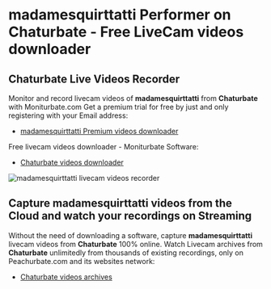 # madamesquirttatti Performer on Chaturbate - Free LiveCam videos downloader

## Chaturbate Live Videos Recorder

Monitor and record livecam videos of **madamesquirttatti** from **Chaturbate** with Moniturbate.com
Get a premium trial for free by just and only registering with your Email address:
* [madamesquirttatti Premium videos downloader](https://moniturbate.com/request-demo-licence-key.html)

Free livecam videos downloader - Moniturbate Software:
* [Chaturbate videos downloader](https://moniturbate.com/moniturbate-download-software.html)

![madamesquirttatti livecam videos recorder](https://peachurnet.com/templates/moniturbate-software.png)


## Capture madamesquirttatti videos from the Cloud and watch your recordings on Streaming

Without the need of downloading a software, capture **madamesquirttatti** livecam videos from **Chaturbate** 100% online.
Watch Livecam archives from **Chaturbate** unlimitedly from thousands of existing recordings, only on Peachurbate.com and its websites network:
* [Chaturbate videos archives](https://peachurnet.com/)